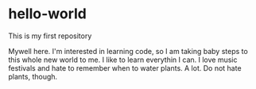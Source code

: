 # hello-world

This is my first repository

Mywell here. I'm interested in learning code, so I am taking baby steps to this whole new world to me. I like to learn everythin I can. I love music festivals and hate to remember when to water plants. A lot. Do not hate plants, though.
